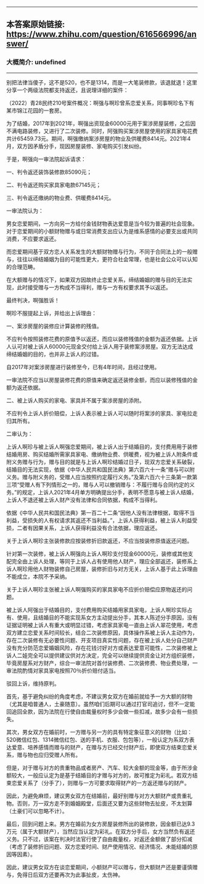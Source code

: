 ----------------------------------------
## 本答案原始链接: https://www.zhihu.com/question/616566996/answer/
### 大概简介: undefined
----------------------------------------
别把法律当傻子，这不是520，也不是1314，而是一大笔装修款，该退就退！这里分享一个两级法院都支持返还，且说理详细的案件：

（2022）青28民终210号案件概况：啊强与啊珍曾系恋爱关系，同事啊珍名下有某市锦江花园的一套房。

为了结婚，2017年到2021年，啊强出资现金60000元用于案涉房屋装修，之后因不满电路装修，又进行了二次装修。同时，阿强购买案涉房屋使用的家具家电花费共计65459.73元。期间，啊强缴纳案涉房屋的物业及供暖费8414元。2021年4月，双方因矛盾分手，现因房屋装修、家电购买引发纠纷。

于是，啊强向一审法院起诉请求：

一、判令返还装饰装修款85090元；

二、判令返还购买家具家电款67145元；

三、判令返还缴纳的物业费、供暖费8414元。

一审法院认为：

男女恋爱期间，一方向另一方给付金钱财物表达爱意是当今较为普遍的社会现象。对于恋爱期间的小额财物赠与或日常消费支出应认为是维系感情的必要支出或共同消费，不应要求返还。

而恋爱期间基于双方恋人关系发生的大额财物赠与行为，不同于合同法上的一般赠与，往往以缔结婚姻为目的可能性更大，更符合社会常理，也是社会公众可以认知的合理范畴。

在大额赠与的情况下，如果双方因故终止恋爱关系，缔结婚姻的赠与目的无法实现，此时接受赠与一方构成不当得利，赠与一方有权要求其予以返还。

最终判决，啊强胜诉！

啊珍不服提起上诉，并给出上诉理由：

一、案涉房屋的装修应计算装修的残值。

不应判令按照装修花费的原值予以返还，而应以装修残值的金额为返还依据。上诉人认可对被上诉人60000元现金交付给上诉人用于装修案涉房屋。双方无法达成缔结婚姻的目的，也并非上诉人的过错。

自2017年对案涉房屋进行装修至今，已有4年时间，且经过使用。

一审法院不应当以房屋装修花费的原值来确定返还装修金额，而应以装修残值的金额为返还依据。

二、被上诉人购买的家电、家具并不属于案涉房屋的添附。

不应判令上诉人折价赔偿，上诉人表示被上诉人可以随时将案涉的家具、家电拉走归其所有。

二审认为：

上诉人啊珍与被上诉人啊强恋爱期间，被上诉人出于结婚目的，支付费用用于装修结婚用房、购买结婚所需家具家电、缴纳物业费、供暖费，视为被上诉人附条件或附义务赠与行为，赠与目的就是与上诉人啊珍结婚过日子，现双方恋爱关系破裂，结婚目的无法实现，依据《中华人民共和国民法典》第六百六十一条“赠与可以附义务。赠与附义务的，受赠人应当按照约定履行义务。”及第六百六十三条第一款第三项“受赠人有下列情形之一的，赠与人可以撤销赠与：不履行赠与合同约定的义务。”的规定，上诉人2021年4月单方明确提出分手，表明不愿意与被上诉人结婚，上诉人不退还被上诉人财产没有法律和合同依据，构成不当得利。

依据《中华人民共和国民法典》第一百二十二条“因他人没有法律根据，取得不当利益，受损失的人有权请求其返还不当利益。”，上诉人获得利益，被上诉人利益受损，二者有因果关系，上诉人获得利益没有合法依据，理应返还。

关于上诉人啊珍主张装修款应按装修折旧款返还，不应当按装修原值返还问题。

针对第一次装修，被上诉人啊强向上诉人啊珍支付现金60000元，装修或其他支配完全由上诉人处理，等同于上诉人占有使用他人财产，理应全部返还，装修系上诉人啊珍用他人财物装修自己房屋，装修折旧与对方无关，上诉人基于此上诉理由不能成立，本院不予采纳。

关于上诉人啊珍主张被上诉人啊强购买的家具家电不应折价赔偿应原物返还的问题。

被上诉人阿强出于结婚目的，支付费用购买结婚用家具家电，上诉人啊珍实际占有、使用，且结婚目的不能实现系女方主动提出分手，其本人陈述分手原因，没有证据证明被上诉人有重大或明显过错，考虑家具家电一直由上诉人翠花使用，考虑双方建立恋爱关系时间较长，结合二次装修原因，具体操作系被上诉人主动作为，存在二次装修有无必要性问题、开支项目真实性问题，存在被上诉人处分自己财产没有充分防范恋爱婚姻风险，存在花钱讨好对方或表达爱意可能性，二次装修被上诉人二娃完全可以提供建议供对方决定，完全可以继续提供资金让对方组织装修，毕竟房屋系对方财产，综合一审法院对首付装修费、二次装修费、物业费处理，一审法院酌情对家具家电按照70％折价赔付适当。

驳回上诉，维持原判。

首先，基于避免纠纷的角度考虑，不建议男女双方在婚前就给予一方大额的财物（尤其是咱普通人，土豪随意）。虽然咱们后期可以通过打官司追讨，但不一定能回追回全款，因为法院在行使自由裁量权时多少会做一些扣减，故多少会有一些损失。

其次，男女双方在婚前时，一方赠与另一方的具有特定象征意义的财物（比如：520微信红包、1314微信红包、送的手机、衣服、包包等），一般认定为系双方表达爱意、培养感情而赠与的财产，在赠与方已经交付财产后，即使双方结束恋爱关系，赠与物也应归受赠人所有。

但是，对于赠与对方的贵重物品或者房产、汽车、较大金额的现金等，由于所涉金额较大，一般应认定为是基于结婚目的才赠与对方的，故可推定为彩礼。若双方结束恋爱关系了（分手了），则赠与一方可要求取得财产的一方返还赠与的财产。

因此，为避免麻烦，建议男女双方在结婚前，最好别赠与对方大额财产或贵重礼物。否则，万一双方走不到婚姻殿堂，后面还又要为这些财物去扯皮，不太划算（土豪们可以忽略不计）。

最后，回到问题上来。男方在婚前为女方房屋装修所出的装修款，因金额已达9.3万元（属于大额财产），当然应当认定为彩礼。在双方分手后，女方当然负有返还义务。只不过，该案在判决时法官行使了自由裁量权，对返还金额做了部分扣减（考虑了装修折旧问题、双方恋爱时间、财产使用情况、经济情况、未能结婚的原因等因素）。

因此，建议男女双方在谈恋爱期间，小额财产可以赠与，但大额财产还是要谨慎赠与，免得日后双方还要再次为此事扯皮，太伤神。

